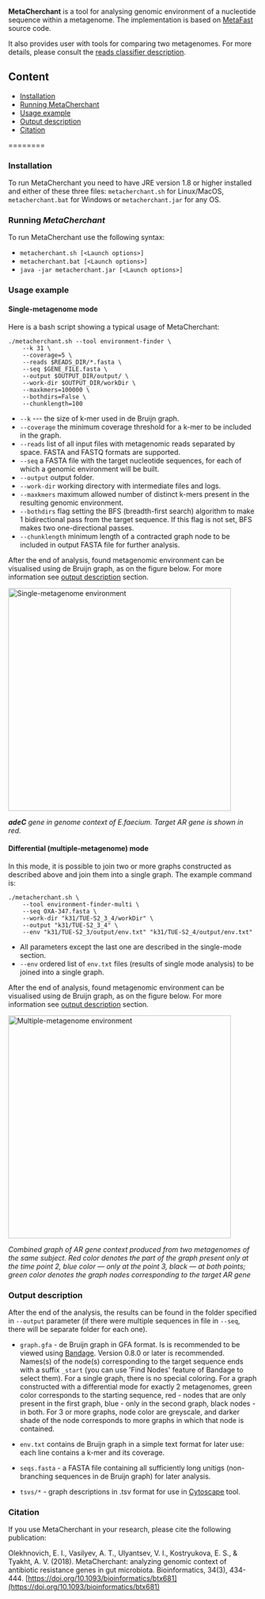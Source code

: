 **MetaCherchant** is a tool for analysing genomic environment of a nucleotide sequence
within a metagenome. The implementation is based on [MetaFast](https://github.com/ctlab/metafast/wiki) source code.

It also provides user with tools for comparing two metagenomes. For more details, please consult the 
[reads classifier description](https://github.com/ivartb/metacherchant/blob/master/ReadsClassifier.md).

## Content

* [Installation](#installation)
* [Running MetaCherchant](#running-metacherchant)
* [Usage example](#usage-example)
* [Output description](#output-description)
* [Citation](#citation)

========

### Installation

To run MetaCherchant you need to have JRE version 1.8 or higher installed and either of
these three files: `metacherchant.sh` for Linux/MacOS, `metacherchant.bat` for Windows or `metacherchant.jar` for any OS.

### Running ***MetaCherchant***

To run MetaCherchant use the following syntax:
* `metacherchant.sh [<Launch options>]`
* `metacherchant.bat [<Launch options>]`
* `java -jar metacherchant.jar [<Launch options>]`

### Usage example

#### Single-metagenome mode

Here is a bash script showing a typical usage of MetaCherchant:

~~~
./metacherchant.sh --tool environment-finder \
	--k 31 \
	--coverage=5 \
	--reads $READS_DIR/*.fasta \
	--seq $GENE_FILE.fasta \
	--output $OUTPUT_DIR/output/ \
	--work-dir $OUTPUT_DIR/workDir \
	--maxkmers=100000 \
	--bothdirs=False \
	--chunklength=100
~~~

* `--k` --- the size of k-mer used in de Bruijn graph.
* `--coverage` the minimum coverage threshold for a k-mer to be included in the graph.
* `--reads` list of all input files with metagenomic reads separated by space. FASTA and FASTQ formats are supported.
* `--seq` a FASTA file with the target nucleotide sequences, for each of which a genomic environment will be built.
* `--output` output folder.
* `--work-dir` working directory with intermediate files and logs.
* `--maxkmers` maximum allowed number of distinct k-mers present in the resulting genomic environment.
* `--bothdirs` flag setting the BFS (breadth-first search) algorithm to make 1 bidirectional pass from the target sequence. If this flag is not set, BFS makes two one-directional passes.
* `--chunklength` minimum length of a contracted graph node to be included in output FASTA file for further analysis.

After the end of analysis, found metagenomic environment can be visualised using de Bruijn graph, as on the figure below. For more information see [output description](#output-description) section.

<img src="https://i.imgur.com/T9cxItu.png" alt="Single-metagenome environment" width="450">

***adeC** gene in genome context of E.faecium. Target AR gene is shown in red.*


#### Differential (multiple-metagenome) mode

In this mode, it is possible to join two or more graphs constructed as described above and join them into a single graph. The example command is:

~~~
./metacherchant.sh \
	--tool environment-finder-multi \
	--seq OXA-347.fasta \
	--work-dir "k31/TUE-S2_3_4/workDir" \
	--output "k31/TUE-S2_3_4" \
	--env "k31/TUE-S2_3/output/env.txt" "k31/TUE-S2_4/output/env.txt"
~~~

* All parameters except the last one are described in the single-mode section.
* `--env` ordered list of `env.txt` files (results of single mode analysis) to be joined into a single graph.

After the end of analysis, found metagenomic environment can be visualised using de Bruijn graph, as on the figure below. For more information see [output description](#output-description) section.

<img src="https://i.imgur.com/F5dxCb8.png" alt="Multiple-metagenome environment" width="450">

*Combined graph of AR gene context produced from two metagenomes
of the same subject. Red color denotes the part of the
graph present only at the time point 2, blue color — only at the point 3, black — at
both points; green color denotes the graph nodes corresponding to the target AR gene*

### Output description

After the end of the analysis, the results can be found in the folder specified in `--output` parameter (if there were multiple sequences in file in `--seq`, there will be separate folder for each one).

* `graph.gfa` - de Bruijn graph in GFA format. Is is recommended to be viewed using [Bandage](http://rrwick.github.io/Bandage/). Version 0.8.0 or later is recommended. Names(s) of the node(s) corresponding to the target sequence ends with a suffix `_start` (you can use 'Find Nodes' feature of Bandage to select them). For a single graph, there is no special coloring. For a graph constructed with a differential mode for exactly 2 metagenomes, green color corresponds to the starting sequence, red - nodes that are only present in the first graph, blue - only in the second graph, black nodes - in both. For 3 or more graphs, node color are greyscale, and darker shade of the node corresponds to more graphs in which that node is contained. 

* `env.txt` contains de Bruijn graph in a simple text format for later use: each line contains a k-mer and its coverage.

* `seqs.fasta` - a FASTA file containing all sufficiently long unitigs (non-branching sequences in de Bruijn graph) for later analysis.

* `tsvs/*` - graph descriptions in .tsv format for use in [Cytoscape](http://www.cytoscape.org/) tool.

### Citation

If you use MetaCherchant in your research, please cite the following publication:

Olekhnovich, E. I., Vasilyev, A. T., Ulyantsev, V. I., Kostryukova, E. S., & Tyakht, A. V. (2018). MetaCherchant: analyzing genomic context of antibiotic resistance genes in gut microbiota. Bioinformatics, 34(3), 434-444.
[https://doi.org/10.1093/bioinformatics/btx681](https://doi.org/10.1093/bioinformatics/btx681)
